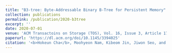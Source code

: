 ```yaml
---
title: "B3-tree: Byte-Addressable Binary B-Tree for Persistent Memory"
collection: publications
permalink: /publication/2020-b3tree
excerpt: ''
date: 2020-07-01
venue: 'ACM Transactoins on Storage (TOS), Vol. 16, Issue 3, Article 17, (ISSN 1553-3077)'
paperurl: 'https://dl.acm.org/doi/10.1145/3394025'
citation: '<b>Hokeun Cha</b>, Moohyeon Nam, Kibeom Jin, Jiwon Seo, and Beomseok Nam.'
---
```

